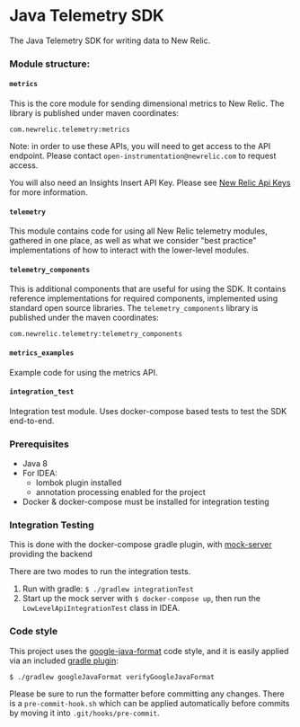 # Java Telemetry SDK
The Java Telemetry SDK for writing data to New Relic.

### Module structure:

#### `metrics`
This is the core module for sending dimensional metrics to New Relic. The library is published under maven coordinates:

`com.newrelic.telemetry:metrics`

Note: in order to use these APIs, you will need to get access to the API endpoint. 
Please contact `open-instrumentation@newrelic.com` to request access.

You will also need an Insights Insert API Key. 
Please see [New Relic Api Keys](https://docs.newrelic.com/docs/apis/getting-started/intro-apis/understand-new-relic-api-keys#user-api-key)
for more information.

#### `telemetry`
This module contains code for using all New Relic telemetry modules, gathered in one place, as well as what we 
consider "best practice" implementations of how to interact with the lower-level modules.

#### `telemetry_components`
This is additional components that are useful for using the SDK. It contains reference implementations for
required components, implemented using standard open source libraries. 
The `telemetry_components` library is published under the maven coordinates:

`com.newrelic.telemetry:telemetry_components`

#### `metrics_examples`
Example code for using the metrics API.

#### `integration_test`
Integration test module. Uses docker-compose based tests to test the SDK end-to-end.

### Prerequisites

* Java 8
* For IDEA:
    * lombok plugin installed
    * annotation processing enabled for the project
* Docker & docker-compose must be installed for integration testing

### Integration Testing

This is done with the docker-compose gradle plugin, with [mock-server](https://github.com/jamesdbloom/mockserver) providing the backend

There are two modes to run the integration tests.
1. Run with gradle: `$ ./gradlew integrationTest`
2. Start up the mock server with `$ docker-compose up`, then run the `LowLevelApiIntegrationTest` class in IDEA.


### Code style
This project uses the [google-java-format](https://github.com/google/google-java-format) code style, and it is 
easily applied via an included [gradle plugin](https://github.com/sherter/google-java-format-gradle-plugin):

`$ ./gradlew googleJavaFormat verifyGoogleJavaFormat`

Please be sure to run the formatter before committing any changes. There is a `pre-commit-hook.sh` which can 
be applied automatically before commits by moving it into `.git/hooks/pre-commit`.